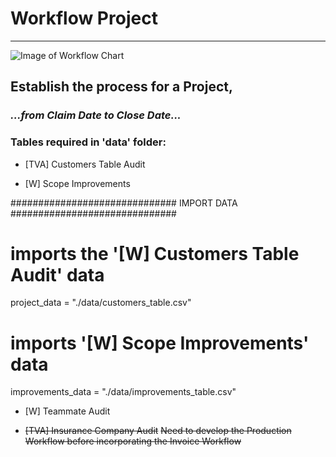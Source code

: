 # Workflow Project
***

![Image of Workflow Chart](https://images.unsplash.com/photo-1543286386-713bdd548da4?ixlib=rb-1.2.1&ixid=eyJhcHBfaWQiOjEyMDd9&auto=format&fit=crop&w=1050&q=80)

## Establish the process for a Project, 
### ***...from Claim Date to Close Date...***

### Tables required in 'data' folder:
- [TVA] Customers Table Audit

- [W] Scope Improvements


############################## IMPORT DATA ##############################
# imports the '[W] Customers Table Audit' data
project_data = "./data/customers_table.csv"

# imports '[W] Scope Improvements' data
improvements_data = "./data/improvements_table.csv"



- [W] Teammate Audit

- ~~[TVA] Insurance Company Audit~~
~~Need to develop the Production Workflow before incorporating the Invoice Workflow~~
